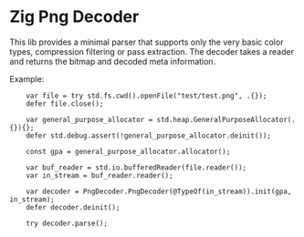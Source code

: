 # Zig Png Decoder

This lib provides a minimal parser that supports only the very basic color types, compression filtering or pass extraction.
The decoder takes a reader and returns the bitmap and decoded meta information.

Example:

```zig
    var file = try std.fs.cwd().openFile("test/test.png", .{});
    defer file.close();

    var general_purpose_allocator = std.heap.GeneralPurposeAllocator(.{}){};
    defer std.debug.assert(!general_purpose_allocator.deinit());

    const gpa = general_purpose_allocator.allocator();

    var buf_reader = std.io.bufferedReader(file.reader());
    var in_stream = buf_reader.reader();

    var decoder = PngDecoder.PngDecoder(@TypeOf(in_stream)).init(gpa, in_stream);
    defer decoder.deinit();

    try decoder.parse();
```
